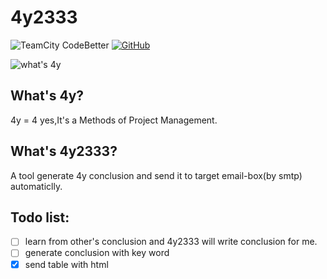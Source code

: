 # 4y2333
![TeamCity CodeBetter](https://img.shields.io/teamcity/codebetter/bt428.svg) [![GitHub](https://img.shields.io/github/license/mashape/apistatus.svg)](https://github.com/innnk/4y2333/blob/master/LICENSE)

![what's 4y](https://blog-img-1257227635.cos.ap-beijing.myqcloud.com/4y2.jpg)

## What's 4y?
4y = 4 yes,It's a Methods of Project Management.

## What's 4y2333?
A tool generate 4y conclusion and send it to target email-box(by smtp) automaticlly.

## Todo list:

- [ ] learn from other's conclusion and 4y2333 will write conclusion for me.
- [ ] generate conclusion with key word
- [x] send table with html
